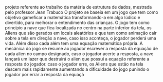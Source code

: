 projeto referente ao trabalho da matéria de estrutura de dados, mestrada pelo professor Jean Trabuco 
O projeto se baseia em um jogo que tem como objetivo gameficar a matemática transformando-a em algo lúdico e divertido, para melhorar o entendimento das crianças.
O jogo tem como princípio a nave que fica localizada no centro na parte inferior da tela, os Aliens que são gerados em locais aleatórios e que tem como animação cair sobre a tela em direção a nave, caso isso aconteça, o jogador perderá uma vida. Além disso cada além tem uma equação matemática própria.
A mecânica do jogo se resume ao jogador escrever a resposta da equação de cada alien no campo designado, caso o jogador acerte a resposta, a nave lançará um lazer que destruirá o alien que possui a equação referente a resposta do jogador. caso o jogador erre, os Aliens que estão na tela descem mais rapidamente aumentando a dificuldade do jogo punindo o jogador por errar a resposta da equaçã
